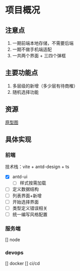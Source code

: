 # 项目概况

## 注意点

1. 一期前端本地存储，不需要后端
2. 一期不做手机端适配
3. 一共两个界面 + 三四个弹框

## 主要功能点

 1. 多层级的新增（多少层有待商榷）
 2. 随机选择功能

## 资源

[原型图](https://3qomk5.axshare.com/#g=1&p=home)

## 具体实现

### 前端

技术栈：vite + antd-design + ts

- [x] antd-ui
  - [ ] 样式按需加载
- [ ] 定义数据结构
- [ ] 列表界面+新增
- [ ] 开始选择界面
- [ ] 类型定义错误相关
- [ ] 统一编写风格配置

### 服务端

[] node

### devops

[] docker
[] ci/cd
